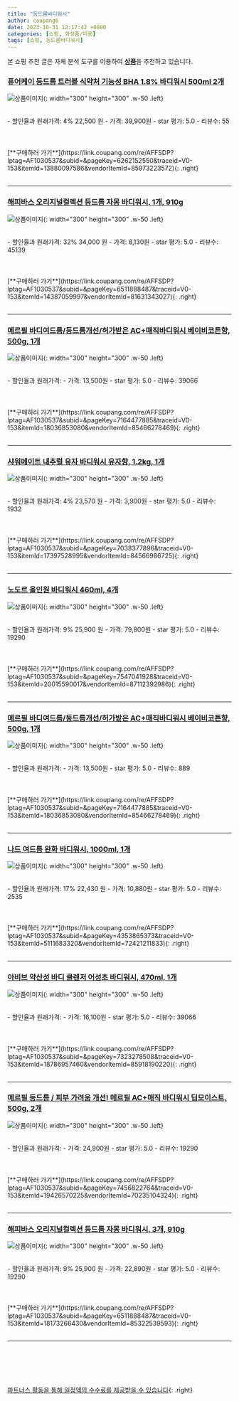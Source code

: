 ```yaml
---
title: "등드름바디워시"
author: coupang6
date: 2023-10-31 12:17:42 +0800
categories: [쇼핑, 화장품/미용]
tags: [쇼핑, 등드름바디워시]
---
```


본 쇼핑 추천 글은 자체 분석 도구를 이용하여 [**상품**](https://link.coupang.com/a/bao1ui)을 추천하고 있습니다.

### [퓨어케이 등드름 트러블 식약처 기능성 BHA 1.8% 바디워시 500ml 2개](https://link.coupang.com/re/AFFSDP?lptag=AF1030537&subid=&pageKey=6262152550&traceid=V0-153&itemId=13880097586&vendorItemId=85973223572)

![상품이미지](https://thumbnail6.coupangcdn.com/thumbnails/remote/230x230ex/image/vendor_inventory/11aa/28475d252fb02ce0f780fce9de50ef30e237ccd970b75b84aacce1d727e1.jpg){: width="300" height="300" .w-50 .left}


<br>
- 할인율과 원래가격: 4%  22,500   원
- 가격: 39,900원
- star 평가: 5.0
- 리뷰수: 55
<br>
<br>
<br>
<br>
[**구매하러 가기**](https://link.coupang.com/re/AFFSDP?lptag=AF1030537&subid=&pageKey=6262152550&traceid=V0-153&itemId=13880097586&vendorItemId=85973223572){: .right}
<br>
<br>

---

### [해피바스 오리지널컬렉션 등드름 자몽 바디워시, 1개, 910g](https://link.coupang.com/re/AFFSDP?lptag=AF1030537&subid=&pageKey=6511888487&traceid=V0-153&itemId=14387059997&vendorItemId=81631343027)

![상품이미지](https://thumbnail7.coupangcdn.com/thumbnails/remote/230x230ex/image/retail/images/721466810230422-d8e2c2ef-cceb-4f49-bd3c-e902634b65be.jpg){: width="300" height="300" .w-50 .left}


<br>
- 할인율과 원래가격: 32%  34,000   원
- 가격: 8,130원
- star 평가: 5.0
- 리뷰수: 45139
<br>
<br>
<br>
<br>
[**구매하러 가기**](https://link.coupang.com/re/AFFSDP?lptag=AF1030537&subid=&pageKey=6511888487&traceid=V0-153&itemId=14387059997&vendorItemId=81631343027){: .right}
<br>
<br>

---

### [메르필 바디여드름/등드름개선/허가받은 AC+매직바디워시 베이비코튼향, 500g, 1개](https://link.coupang.com/re/AFFSDP?lptag=AF1030537&subid=&pageKey=7164477885&traceid=V0-153&itemId=18036853080&vendorItemId=85466278469)

![상품이미지](https://thumbnail10.coupangcdn.com/thumbnails/remote/230x230ex/image/vendor_inventory/069a/dcd86822c38c438fa66961bb4c0954c0a34159c0d32c98b710cb2e02e8f0.jpg){: width="300" height="300" .w-50 .left}


<br>
- 할인율과 원래가격: 
- 가격: 13,500원
- star 평가: 5.0
- 리뷰수: 39066
<br>
<br>
<br>
<br>
[**구매하러 가기**](https://link.coupang.com/re/AFFSDP?lptag=AF1030537&subid=&pageKey=7164477885&traceid=V0-153&itemId=18036853080&vendorItemId=85466278469){: .right}
<br>
<br>

---

### [샤워메이트 내추럴 유자 바디워시 유자향, 1.2kg, 1개](https://link.coupang.com/re/AFFSDP?lptag=AF1030537&subid=&pageKey=7038377896&traceid=V0-153&itemId=17397528995&vendorItemId=84566986725)

![상품이미지](https://thumbnail10.coupangcdn.com/thumbnails/remote/230x230ex/image/retail/images/840030722023163-0f16773e-9832-4181-8b9a-42bbd23e6f3d.png){: width="300" height="300" .w-50 .left}


<br>
- 할인율과 원래가격: 4%  23,570   원
- 가격: 3,900원
- star 평가: 5.0
- 리뷰수: 1932
<br>
<br>
<br>
<br>
[**구매하러 가기**](https://link.coupang.com/re/AFFSDP?lptag=AF1030537&subid=&pageKey=7038377896&traceid=V0-153&itemId=17397528995&vendorItemId=84566986725){: .right}
<br>
<br>

---

### [노도르 올인원 바디워시 460ml, 4개](https://link.coupang.com/re/AFFSDP?lptag=AF1030537&subid=&pageKey=7547041928&traceid=V0-153&itemId=20015590017&vendorItemId=87112392986)

![상품이미지](https://thumbnail8.coupangcdn.com/thumbnails/remote/230x230ex/image/vendor_inventory/aef2/688f5973ff68ae7ba840b5e2c4475c2811ce55cddb294e04fe4092f67a64.jpg){: width="300" height="300" .w-50 .left}


<br>
- 할인율과 원래가격: 9%  25,900   원
- 가격: 79,800원
- star 평가: 5.0
- 리뷰수: 19290
<br>
<br>
<br>
<br>
[**구매하러 가기**](https://link.coupang.com/re/AFFSDP?lptag=AF1030537&subid=&pageKey=7547041928&traceid=V0-153&itemId=20015590017&vendorItemId=87112392986){: .right}
<br>
<br>

---

### [메르필 바디여드름/등드름개선/허가받은 AC+매직바디워시 베이비코튼향, 500g, 1개](https://link.coupang.com/re/AFFSDP?lptag=AF1030537&subid=&pageKey=7164477885&traceid=V0-153&itemId=18036853080&vendorItemId=85466278469)

![상품이미지](https://thumbnail10.coupangcdn.com/thumbnails/remote/230x230ex/image/vendor_inventory/069a/dcd86822c38c438fa66961bb4c0954c0a34159c0d32c98b710cb2e02e8f0.jpg){: width="300" height="300" .w-50 .left}


<br>
- 할인율과 원래가격: 
- 가격: 13,500원
- star 평가: 5.0
- 리뷰수: 889
<br>
<br>
<br>
<br>
[**구매하러 가기**](https://link.coupang.com/re/AFFSDP?lptag=AF1030537&subid=&pageKey=7164477885&traceid=V0-153&itemId=18036853080&vendorItemId=85466278469){: .right}
<br>
<br>

---

### [나드 여드름 완화 바디워시, 1000ml, 1개](https://link.coupang.com/re/AFFSDP?lptag=AF1030537&subid=&pageKey=4353865373&traceid=V0-153&itemId=5111683320&vendorItemId=72421211833)

![상품이미지](https://thumbnail6.coupangcdn.com/thumbnails/remote/230x230ex/image/retail/images/3295225186751976-71a44d6b-d11b-4624-801e-13b3e5ede5df.jpg){: width="300" height="300" .w-50 .left}


<br>
- 할인율과 원래가격: 17%  22,430   원
- 가격: 10,880원
- star 평가: 5.0
- 리뷰수: 2535
<br>
<br>
<br>
<br>
[**구매하러 가기**](https://link.coupang.com/re/AFFSDP?lptag=AF1030537&subid=&pageKey=4353865373&traceid=V0-153&itemId=5111683320&vendorItemId=72421211833){: .right}
<br>
<br>

---

### [아비브 약산성 바디 클렌저 어성초 바디워시, 470ml, 1개](https://link.coupang.com/re/AFFSDP?lptag=AF1030537&subid=&pageKey=7323278508&traceid=V0-153&itemId=18786957460&vendorItemId=85918190220)

![상품이미지](https://thumbnail6.coupangcdn.com/thumbnails/remote/230x230ex/image/retail/images/2023/05/09/18/8/d74d9972-8196-44e1-9cba-bfe933cd4ba3.jpg){: width="300" height="300" .w-50 .left}


<br>
- 할인율과 원래가격: 
- 가격: 16,100원
- star 평가: 5.0
- 리뷰수: 39066
<br>
<br>
<br>
<br>
[**구매하러 가기**](https://link.coupang.com/re/AFFSDP?lptag=AF1030537&subid=&pageKey=7323278508&traceid=V0-153&itemId=18786957460&vendorItemId=85918190220){: .right}
<br>
<br>

---

### [메르필 등드름 / 피부 가려움 개선! 메르필 AC+매직 바디워시 딥모이스트, 500g, 2개](https://link.coupang.com/re/AFFSDP?lptag=AF1030537&subid=&pageKey=7456822764&traceid=V0-153&itemId=19426570225&vendorItemId=70235104324)

![상품이미지](https://thumbnail8.coupangcdn.com/thumbnails/remote/230x230ex/image/vendor_inventory/697b/296a20485d3cd6385429e0ecf68b24e5ccdefe6b66bd4129c2f3a348a686.jpg){: width="300" height="300" .w-50 .left}


<br>
- 할인율과 원래가격: 
- 가격: 24,900원
- star 평가: 5.0
- 리뷰수: 19290
<br>
<br>
<br>
<br>
[**구매하러 가기**](https://link.coupang.com/re/AFFSDP?lptag=AF1030537&subid=&pageKey=7456822764&traceid=V0-153&itemId=19426570225&vendorItemId=70235104324){: .right}
<br>
<br>

---

### [해피바스 오리지널컬렉션 등드름 자몽 바디워시, 3개, 910g](https://link.coupang.com/re/AFFSDP?lptag=AF1030537&subid=&pageKey=6511888487&traceid=V0-153&itemId=18173266430&vendorItemId=85322539593)

![상품이미지](https://thumbnail6.coupangcdn.com/thumbnails/remote/230x230ex/image/retail/images/540655914766782-70bffb46-872a-4b1f-b05e-7a7a690b262f.jpg){: width="300" height="300" .w-50 .left}


<br>
- 할인율과 원래가격: 9%  25,900   원
- 가격: 22,890원
- star 평가: 5.0
- 리뷰수: 19290
<br>
<br>
<br>
<br>
[**구매하러 가기**](https://link.coupang.com/re/AFFSDP?lptag=AF1030537&subid=&pageKey=6511888487&traceid=V0-153&itemId=18173266430&vendorItemId=85322539593){: .right}
<br>
<br>

---
<br><br><br><br><br> [파트너스 활동을 통해 일정액의 수수료를 제공받을 수 있습니다](https://link.coupang.com/a/bao1ui){: .right}